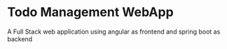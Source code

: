 # Todo Management WebApp
 A Full Stack web application using angular as frontend and spring boot as backend
